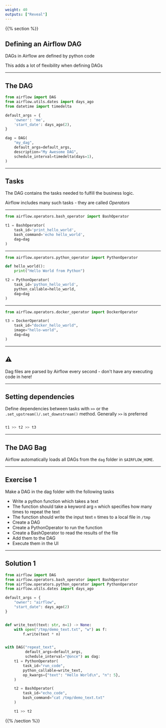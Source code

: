 ```yaml
---
weight: 40
outputs: ["Reveal"]
---
```


{{% section %}}

## Defining an Airflow DAG

DAGs in Airflow are defined by python code

<p class="fragment">This adds a lot of flexibility when defining DAGs</p>

---

## The DAG

```python
from airflow import DAG
from airflow.utils.dates import days_ago
from datetime import timedelta

default_args = {
    'owner': 'me',
    'start_date': days_ago(2),
}

dag = DAG(
    "my_dag",
    default_args=default_args,
    description="My Awesome DAG",
    schedule_interval=timedelta(days=1),
)
```

---

## Tasks

The DAG contains the tasks needed to fulfill the business logic.

Airflow includes many such tasks - they are called *Operators*

---

```python
from airflow.operators.bash_operator import BashOperator

t1 = BashOperator(
    task_id='print_hello_world',
    bash_command='echo hello_world',
    dag=dag
)
```

---

```python
from airflow.operators.python_operator import PythonOperator

def hello_world():
    print("Hello World from Python")

t2 = PythonOperator(
    task_id='python_hello_world',
    python_callable=hello_world,
    dag=dag
)

```

---

```python
from airflow.operators.docker_operator import DockerOperator

t3 = DockerOperator(
    task_id="docker_hello_world",
    image="hello-world",
    dag=dag
)
```

---

## :warning:

Dag files are parsed by Airflow every second - don't have any executing code in here!

---

## Setting dependencies

Define dependencies between tasks with `>>` or the `.set_upstream()/.set_downstream()` method. Generally `>>` is preferred

```python

t1 >> t2 >> t3

```

---

## The DAG Bag

Airflow automatically loads all DAGs from the `dag` folder in `$AIRFLOW_HOME`.

---

## Exercise 1

Make a DAG in the dag folder with the following tasks

- Write a python function which takes a text
- The function should take a keyword arg `n` which specifies how many times to repeat the text
- The function should write the input text `n` times to a local file in `/tmp`
- Create a DAG
- Create a PythonOperator to run the function
- Create a BashOperator to read the results of the file
- Add them to the DAG
- Execute them in the UI

---

## Solution 1

```python
from airflow import DAG
from airflow.operators.bash_operator import BashOperator
from airflow.operators.python_operator import PythonOperator
from airflow.utils.dates import days_ago

default_args = {
    "owner": "airflow",
    "start_date": days_ago(2)
}


def write_text(text: str, n=1) -> None:
    with open("/tmp/demo_text.txt", "w") as f:
        f.write(text * n)


with DAG("repeat_text", 
         default_args=default_args, 
         schedule_interval="@once") as dag:
    t1 = PythonOperator(
        task_id="run_code",
        python_callable=write_text,
        op_kwargs={"text": "Hello World\n", "n": 5},
    )

    t2 = BashOperator(
        task_id="echo_code",
        bash_command="cat /tmp/demo_text.txt"
    )

    t1 >> t2
```

{{% /section %}}
